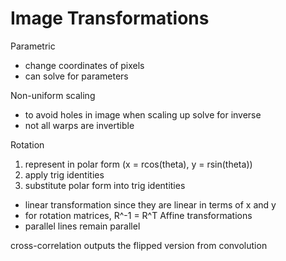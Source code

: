 # Image Transformations

Parametric
 - change coordinates of pixels
 - can solve for parameters 

Non-uniform scaling
 - to avoid holes in image when scaling up solve for inverse
 - not all warps are invertible

Rotation
1. represent in polar form (x = rcos(theta), y = rsin(theta))
2. apply trig identities
3. substitute polar form into trig identities
 - linear transformation since they are linear in terms of x and y
 - for rotation matrices, R^-1 = R^T
Affine transformations
- parallel lines remain parallel

cross-correlation outputs the flipped version from convolution

